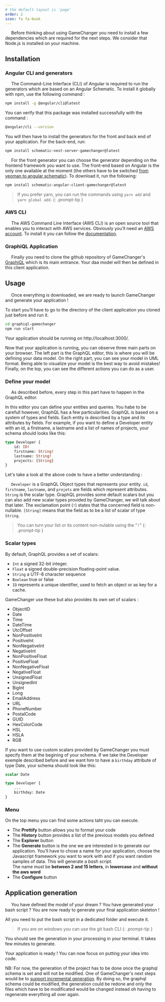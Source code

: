 ```yaml
---
# the default layout is 'page'
order: 2
icon: fa fa-book
---
```


&nbsp;&nbsp;&nbsp;&nbsp;&nbsp;Before thinking about using GameChanger you need to install a few dependencies which are required for the next steps. We consider that Node.js is installed on your machine.

## Installation
### Angular CLI and generators

&nbsp;&nbsp;&nbsp;&nbsp;&nbsp;The Command-Line Interface (CLI) of Angular is required to run the generators which are based on an Angular Schematic. To install it globally with npm, use the following command :

```bash
npm install -g @angular/cli@latest
```
You can verify that this package was installed successfully with the command :

```bash
@angular/cli --version
```
You will then have to install the generators for the front and back end of your application. For the back-end, run:

```bash
npm install schematic-nest-server-gamechanger@latest
```
&nbsp;&nbsp;&nbsp;&nbsp;&nbsp;For the front generator you can choose the generator depending on the frontend framework you want to use. The front-end based on Angular is the only one available at the moment (the others have to be switched [from yeoman to angular schematic](/contributing/from-yeoman-to-angular-schematic/)). To download it, run the following:

```bash
npm install schematic-angular-client-gamechanger@latest
```
>If you prefer yarn, you can run the commands using `yarn add` and `yarn global add`.
{: .prompt-tip }

### AWS CLI

&nbsp;&nbsp;&nbsp;&nbsp;&nbsp;The AWS Command Line Interface (AWS CLI) is an open source tool that enables you to interact with AWS services. Obviously you’ll need an [AWS account](https://portal.aws.amazon.com/billing/signup#/start/email). To install it you can follow the [documentation](https://docs.aws.amazon.com/cli/latest/userguide/getting-started-install.html).

### GraphiQL Application

&nbsp;&nbsp;&nbsp;&nbsp;&nbsp;Finally you need to clone the github repository of GameChanger's [GraphiQL](https://github.com/GameChangerCloud/graphiql-gamechanger) which is its main entrance. Your daa model will then be defined in this client application.

## Usage

&nbsp;&nbsp;&nbsp;&nbsp;&nbsp;Once everything is downloaded, we are ready to launch GameChanger and generate your application ! 

To start you’ll have to go to the directory of the client application you cloned just before and run it.

```bash
cd graphiql-gamechanger
npm run start
```
Your application should be running on http://localhost:3000/.

Now that your application is running, you can observe three main parts on your browser. The left part is the GraphQL editor, this is where you will be defining your data model. On the right part, you can see your model in UML format. Being able to visualize your model is the best way to avoid mistakes! Finally, on the top, you can see the different actions you can do as a user.

### Define your model

&nbsp;&nbsp;&nbsp;&nbsp;&nbsp;As described before, every step in this part have to happen in the GraphQL editor.

In this editor you can define your entities and queries. You habe to be carefull however, GraphQL has a few particularities. GraphQL is based on a system of types and fields. Each entity is described by a type and its attributes by fields. For example, if you want to define a Developer entity with an id, a firstname, a lastname and a list of names of projects, your schema should looks like this:

```graphql
type Developer {
    id: ID!
    firstname: String!
    lastname: String!
    projects: [String]
}
```
Let's take a look at the above code to have a better understanding :

&nbsp;&nbsp;&nbsp;&nbsp;&nbsp;`Developer` is a GraphQL Object types that represents your entity.
`id`, `firstname`, `lastname`, and `projets` are fields which represent attributes.
`String` is the scalar type. GraphQL provides some default scalars but you can also  add new scalar types provided by GameChanger, we will talk about that later.
The exclamation point (`!`) states that tha concerned field is non-nullable.
`[String]` means that the field as to be a list of scalar of type `String`. 

>You can turn your list or its content non-nulable using the "`!`"
{: .prompt-tip }

### Scalar types

By default, GraphQL provides a set of scalars:

*  `Int` a signed 32-bit integer.
*  `Float` a signed double-precision floating-point value.
*  `String` a UTF-8 character sequence
*  `Boolean` true or false
*  `ID` represents a unique identifier, used to fetch an object or as key for a cache.  

GameChanger use these but also provides its own set of scalars :

*  ObjectID
*  Date
*  Time
*  DateTime
*  UtcOffset
*  NonPositiveInt
*  PositiveInt
*  NonNegativeInt
*  NegativeInt
*  NonPositiveFloat
*  PositiveFloat
*  NonNegativeFloat
*  NegativeFloat
*  UnsignedFloat
*  UnsignedInt
*  BigInt
*  Long
*  EmailAddress
*  URL
*  PhoneNumber
*  PostalCode
*  GUID
*  HexColorCode
*  HSL
*  HSLA
*  RGB

If you want to use custom scalars provided by GameChanger you must specify them at the begining of your schema. If we take the Developer exemple described before and we want him to have a `birthday` attribute of type Date, your schema should look like this:

```graphql
scalar Date

type Developer {
    ...
    birthday: Date
}
```

### Menu
On the top menu you can find some actions taht you can execute.

*  The **Prettify** button allows you to format your code  
*  The **History** button provides a list of the previous models you defined  
*  The **Explorer** button  
*  The **Generate** button is the one we are interested in to generate our application. You’ll have to chose a name for your application, choose the Javascript framework you want to work with and if you want random samples of data. This will generate a _bash script_.  
The name must be **between 2 and 15 letters**, in **lowercase** and **without the aws word**
*  The **Configure** button

## Application generation

&nbsp;&nbsp;&nbsp;&nbsp;&nbsp;You have defined the model of your dream ? You have generated your bash script ? You are now ready to generate your final application skeleton !

All you need to put the bash script in a dedicated folder and execute it.
>If you are on windows you can use the git bash CLI
{: .prompt-tip }

You should see the generation in your processing in your terminal. It takes few minutes to generate.

Your application is ready ! You can now focus on putting your idea into code.

NB: For now, the generation of the project has to be done once the graphql schema is set and will not be modified. One of GameChanger's next steps would be to [support incremental generation](/contributing/support-incremental-generation/). By doing so, the graphql schema could be modified, the generation could be redone and only the files which have to be modificated would be changed instead oh having to regenerate everything all over again.